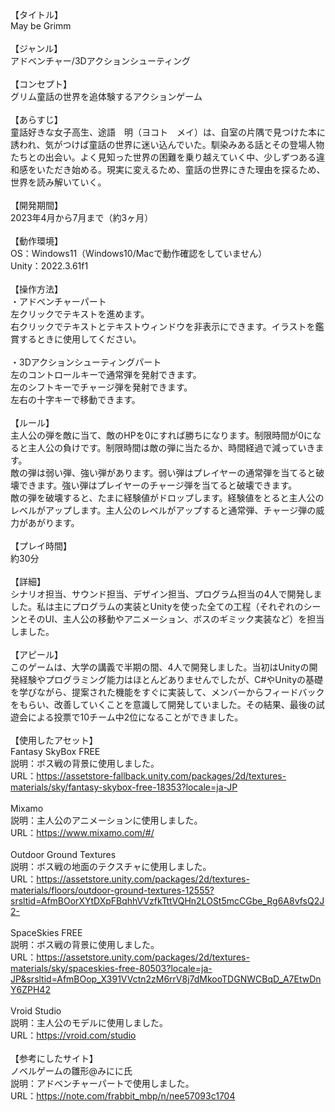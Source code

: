 【タイトル】</br>
May be Grimm</br>
</br>
【ジャンル】</br>
アドベンチャー/3Dアクションシューティング</br>
</br>
【コンセプト】</br>
グリム童話の世界を追体験するアクションゲーム</br>
</br>
【あらすじ】</br>
童話好きな女子高生、途語　明（ヨコト　メイ）は、自室の片隅で見つけた本に誘われ、気がつけば童話の世界に迷い込んでいた。馴染みある話とその登場人物たちとの出会い。よく見知った世界の困難を乗り越えていく中、少しずつある違和感をいただき始める。現実に変えるため、童話の世界にきた理由を探るため、世界を読み解いていく。</br>
</br>
【開発期間】</br>
2023年4月から7月まで（約3ヶ月）</br>
</br>
【動作環境】</br>
OS：Windows11（Windows10/Macで動作確認をしていません）</br>
Unity：2022.3.61f1</br>
</br>
【操作方法】</br>
・アドベンチャーパート</br>
左クリックでテキストを進めます。</br>
右クリックでテキストとテキストウィンドウを非表示にできます。イラストを鑑賞するときに使用してください。</br>
</br>
・3Dアクションシューティングパート</br>
左のコントロールキーで通常弾を発射できます。</br>
左のシフトキーでチャージ弾を発射できます。</br>
左右の十字キーで移動できます。</br>
 </br>
【ルール】</br>
主人公の弾を敵に当て、敵のHPを0にすれば勝ちになります。制限時間が0になると主人公の負けです。制限時間は敵の弾に当たるか、時間経過で減っていきます。</br>
敵の弾は弱い弾、強い弾があります。弱い弾はプレイヤーの通常弾を当てると破壊できます。強い弾はプレイヤーのチャージ弾を当てると破壊できます。</br>
敵の弾を破壊すると、たまに経験値がドロップします。経験値をとると主人公のレベルがアップします。主人公のレベルがアップすると通常弾、チャージ弾の威力があがります。</br>
</br>
【プレイ時間】</br>
約30分</br>
</br>
【詳細】</br>
シナリオ担当、サウンド担当、デザイン担当、プログラム担当の4人で開発しました。私は主にプログラムの実装とUnityを使った全ての工程（それぞれのシーンとそのUI、主人公の移動やアニメーション、ボスのギミック実装など）を担当しました。</br>
</br>
【アピール】</br>
このゲームは、大学の講義で半期の間、4人で開発しました。当初はUnityの開発経験やプログラミング能力はほとんどありませんでしたが、C#やUnityの基礎を学びながら、提案された機能をすぐに実装して、メンバーからフィードバックをもらい、改善していくことを意識して開発していました。その結果、最後の試遊会による投票で10チーム中2位になることができました。</br>
 </br>
【使用したアセット】</br>
Fantasy SkyBox FREE</br>
説明：ボス戦の背景に使用しました。</br>
URL：https://assetstore-fallback.unity.com/packages/2d/textures-materials/sky/fantasy-skybox-free-18353?locale=ja-JP</br>
</br>
Mixamo</br>
説明：主人公のアニメーションに使用しました。</br>
URL：https://www.mixamo.com/#/</br>
</br>
Outdoor Ground Textures</br>
説明：ボス戦の地面のテクスチャに使用しました。</br>
URL：https://assetstore.unity.com/packages/2d/textures-materials/floors/outdoor-ground-textures-12555?srsltid=AfmBOorXYtDXpFBqhhVVzfkTttVQHn2LOSt5mcCGbe_Rg6A8vfsQ2J2-</br>
</br>
SpaceSkies FREE</br>
説明：ボス戦の背景に使用しました。</br>
URL：https://assetstore.unity.com/packages/2d/textures-materials/sky/spaceskies-free-80503?locale=ja-JP&srsltid=AfmBOop_X391VVctn2zM6rrV8j7dMkooTDGNWCBqD_A7EtwDnY6ZPH42</br>
</br>
Vroid Studio</br>
説明：主人公のモデルに使用しました。</br>
URL：https://vroid.com/studio</br>
</br>
【参考にしたサイト】</br>
ノベルゲームの雛形@みにに氏</br>
説明：アドベンチャーパートで使用しました。</br>
URL：https://note.com/frabbit_mbp/n/nee57093c1704
